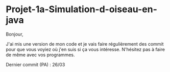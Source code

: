 # Projet-1a-Simulation-d-oiseau-en-java

Bonjour, 

J'ai mis une version de mon code et je vais faire régulièrement des commit pour que vous voyiez où j'en suis si ça vous intéresse.
N'hésitez pas à faire de même avec vos programmes.

Dernier commit (PA) : 26/03
